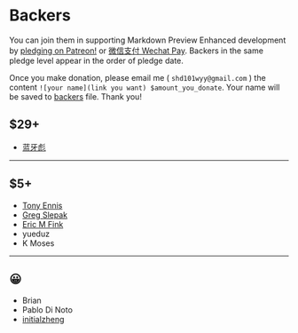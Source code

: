 # Backers

You can join them in supporting Markdown Preview Enhanced development by [pledging on Patreon!](https://www.patreon.com/shd101wyy) or [微信支付 Wechat Pay](wechat.md). Backers in the same pledge level appear in the order of pledge date.  

Once you make donation, please email me ( `shd101wyy@gmail.com` ) the content `![your name](link you want) $amount_you_donate`. Your name will be saved to [backers](backers.md) file. Thank you!


## $29+
* [蓝牙彪](https://www.zhihu.com/people/bluetoothbiao/answers)

---

## $5+
* [Tony Ennis](https://twitter.com/tonyennis)  
* [Greg Slepak](https://twitter.com/taoeffect)
* [Eric M Fink](https://github.com/LuckyJimJD)  
* yueduz
* K Moses

---

## 😀
* Brian
* Pablo Di Noto
* [initialzheng](https://github.com/initialzheng)